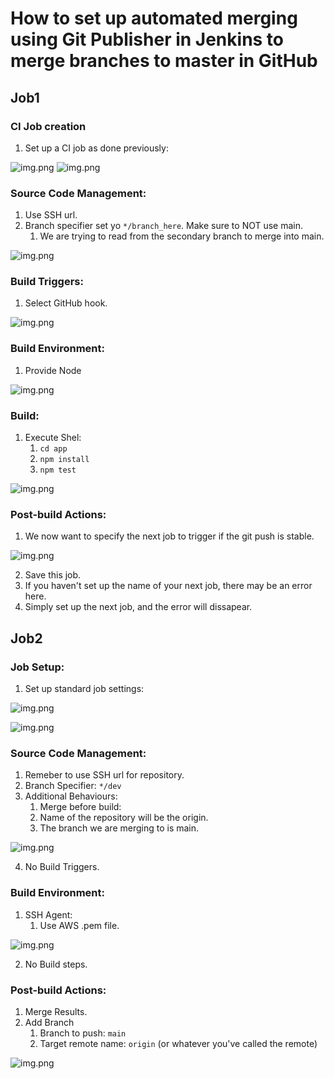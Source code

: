# How to set up automated merging using Git Publisher in Jenkins to merge branches to master in GitHub

## Job1

### CI Job creation

1. Set up a CI job as done previously:

![img.png](images/merge/image.png)
![img.png](images/merge/image-1.png)


### Source Code Management:

1. Use SSH url.
2. Branch specifier set yo `*/branch_here`. Make sure to NOT use main.
   1. We are trying to read from the secondary branch to merge into main.

![img.png](images/merge/image-2.png)

### Build Triggers:

1. Select GitHub hook.

![img.png](images/merge/image-3.png)

### Build Environment:

1. Provide Node

![img.png](images/merge/image-4.png)

### Build:

1. Execute Shel:
   1. `cd app`
   2. `npm install`
   3. `npm test`

![img.png](images/merge/image-5.png)

### Post-build Actions:

1. We now want to specify the next job to trigger if the git push is stable.

![img.png](images/merge/image-6.png)

2. Save this job.
3. If you haven't set up the name of your next job, there may be an error here.
4. Simply set up the next job, and the error will dissapear.

## Job2

### Job Setup:

1. Set up standard job settings:

![img.png](images/merge/image-7.png)

![img.png](images/merge/image-8.png)

### Source Code Management:

1. Remeber to use SSH url for repository.
2. Branch Specifier: `*/dev`
3. Additional Behaviours:
   1. Merge before build:
   2. Name of the repository will be the origin.
   3. The branch we are merging to is main.

![img.png](images/merge/image-9.png)

4. No Build Triggers.

### Build Environment:

1. SSH Agent:
   1. Use AWS .pem file.

![img.png](images/merge/image-10.png)

2. No Build steps.

### Post-build Actions:

1. Merge Results.
2. Add Branch
   1. Branch to push: `main`
   2. Target remote name: `origin` (or whatever you've called the remote)

![img.png](images/merge/image-11.png)